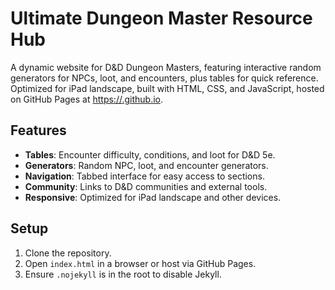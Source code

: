 # Ultimate Dungeon Master Resource Hub
A dynamic website for D&D Dungeon Masters, featuring interactive random generators for NPCs, loot, and encounters, plus tables for quick reference. Optimized for iPad landscape, built with HTML, CSS, and JavaScript, hosted on GitHub Pages at [https://<your-username>.github.io](https://<your-username>.github.io).

## Features
- **Tables**: Encounter difficulty, conditions, and loot for D&D 5e.
- **Generators**: Random NPC, loot, and encounter generators.
- **Navigation**: Tabbed interface for easy access to sections.
- **Community**: Links to D&D communities and external tools.
- **Responsive**: Optimized for iPad landscape and other devices.

## Setup
1. Clone the repository.
2. Open `index.html` in a browser or host via GitHub Pages.
3. Ensure `.nojekyll` is in the root to disable Jekyll.

